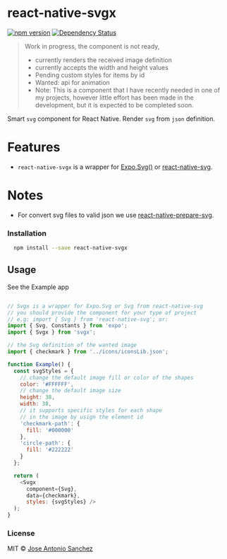 # react-native-svgx 

[![npm version](https://badge.fury.io/js/react-native-svgx.svg)](https://npmjs.org/package/react-native-svgx) [![Dependency Status](https://img.shields.io/david/jasancheg/react-native-svgx.svg?style=flat)](https://david-dm.org/jasancheg/react-native-svgx)

> Work in progress, the component is not ready,
> - currently renders the received image definition
> - currently accepts the width and height values
> - Pending custom styles for items by id
> - Wanted: api for animation
> - Note: This is a component that I have recently needed in one of my projects, however little effort has been made in the development, but it is expected to be completed soon.


Smart `svg` component for React Native. Render `svg` from `json` definition.

# Features

- `react-native-svgx` is a wrapper for [Expo.Svg()](https://docs.expo.io/versions/latest/sdk/svg.html) or [react-native-svg](https://www.npmjs.com/package/react-native-svg).

# Notes
- For convert svg files to valid json we use [react-native-prepare-svg](https://www.npmjs.com/package/react-native-prepare-svg).


### Installation

```sh
  npm install --save react-native-svgx
```


## Usage
See the Example app

```javascript

// Svgx is a wrapper for Expo.Svg or Svg from react-native-svg
// you should provide the component for your type of project
// e.g: import { Svg } from 'react-native-svg'; or:
import { Svg, Constants } from 'expo';
import { Svgx } from 'svgx';

// the Svg definition of the wanted image
import { checkmark } from '../icons/iconsLib.json';

function Example() {
  const svgStyles = {
    // change the default image fill or color of the shapes
    color: '#FFFFFF',
    // change the default image size
    height: 38,
    width: 38,
    // it supports specific styles for each shape 
    // in the image by usign the element id
    'checkmark-path': {
      fill: '#000000'
    },
    'circle-path': {
      fill: '#222222'
    }
  };

  return (
    <Svgx
      component={Svg},
      data={checkmark},
      styles: {svgStyles} />
  );
}
```


### License

MIT © [Jose Antonio Sanchez](https://tonisan.com)


